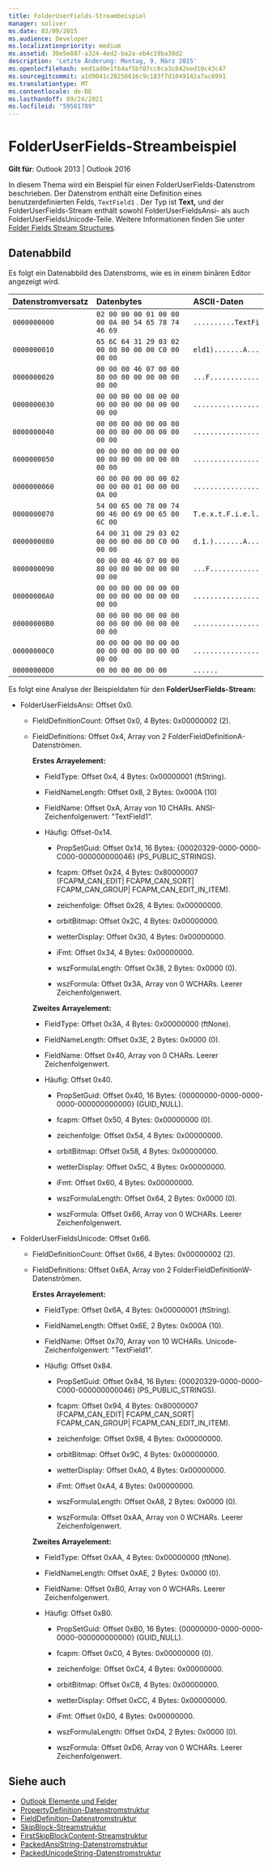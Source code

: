 ```yaml
---
title: FolderUserFields-Streambeispiel
manager: soliver
ms.date: 03/09/2015
ms.audience: Developer
ms.localizationpriority: medium
ms.assetid: 30e5e887-a324-4ed2-ba2a-eb4c19ba38d2
description: 'Letzte Änderung: Montag, 9. März 2015'
ms.openlocfilehash: eed1ad0e1f64af5bf07cc0ca3c842eed10c43c47
ms.sourcegitcommit: a1d9041c20256616c9c183f7d1049142a7ac6991
ms.translationtype: MT
ms.contentlocale: de-DE
ms.lasthandoff: 09/24/2021
ms.locfileid: "59561789"
---
```

# <a name="folderuserfields-stream-sample"></a>FolderUserFields-Streambeispiel

**Gilt für**: Outlook 2013 | Outlook 2016 
  
In diesem Thema wird ein Beispiel für einen FolderUserFields-Datenstrom beschrieben. Der Datenstrom enthält eine Definition eines benutzerdefinierten Felds,  `TextField1` . Der Typ ist **Text,** und der FolderUserFields-Stream enthält sowohl FolderUserFieldsAnsi- als auch FolderUserFieldsUnicode-Teile. Weitere Informationen finden Sie unter [Folder Fields Stream Structures](folder-fields-stream-structures.md).
  
## <a name="data-dump"></a>Datenabbild

Es folgt ein Datenabbild des Datenstroms, wie es in einem binären Editor angezeigt wird.
  
|Datenstromversatz|Datenbytes|ASCII-Daten|
|:-----|:-----|:-----|
| `0000000000` <br/> | `02 00 00 00 01 00 00 00 0A 00 54 65 78 74 46 69` <br/> | `..........TextFi` <br/> |
| `0000000010` <br/> | `65 6C 64 31 29 03 02 00 00 00 00 00 C0 00 00 00` <br/> | `eld1).......A...` <br/> |
| `0000000020` <br/> | `00 00 00 46 07 00 00 80 00 00 00 00 00 00 00 00` <br/> | `...F............` <br/> |
| `0000000030` <br/> | `00 00 00 00 00 00 00 00 00 00 00 00 00 00 00 00` <br/> | `................` <br/> |
| `0000000040` <br/> | `00 00 00 00 00 00 00 00 00 00 00 00 00 00 00 00` <br/> | `................` <br/> |
| `0000000050` <br/> | `00 00 00 00 00 00 00 00 00 00 00 00 00 00 00 00` <br/> | `................` <br/> |
| `0000000060` <br/> | `00 00 00 00 00 00 02 00 00 00 01 00 00 00 0A 00` <br/> | `................` <br/> |
| `0000000070` <br/> | `54 00 65 00 78 00 74 00 46 00 69 00 65 00 6C 00` <br/> | `T.e.x.t.F.i.e.l.` <br/> |
| `0000000080` <br/> | `64 00 31 00 29 03 02 00 00 00 00 00 C0 00 00 00` <br/> | `d.1.).......A...` <br/> |
| `0000000090` <br/> | `00 00 00 46 07 00 00 80 00 00 00 00 00 00 00 00` <br/> | `...F............` <br/> |
| `00000000A0` <br/> | `00 00 00 00 00 00 00 00 00 00 00 00 00 00 00 00` <br/> | `................` <br/> |
| `00000000B0` <br/> | `00 00 00 00 00 00 00 00 00 00 00 00 00 00 00 00` <br/> | `................` <br/> |
| `00000000C0` <br/> | `00 00 00 00 00 00 00 00 00 00 00 00 00 00 00 00` <br/> | `................` <br/> |
| `00000000D0` <br/> | `00 00 00 00 00 00` <br/> | `......` <br/> |
   

Es folgt eine Analyse der Beispieldaten für den **FolderUserFields-Stream:**
  
- FolderUserFieldsAnsi: Offset 0x0.
    
  - FieldDefinitionCount: Offset 0x0, 4 Bytes: 0x00000002 (2).
    
  - FieldDefinitions: Offset 0x4, Array von 2 FolderFieldDefinitionA-Datenströmen.
    
    **Erstes Arrayelement:**
    
    - FieldType: Offset 0x4, 4 Bytes: 0x00000001 (ftString).
      
    - FieldNameLength: Offset 0x8, 2 Bytes: 0x000A (10)
      
    - FieldName: Offset 0xA, Array von 10 CHARs. ANSI-Zeichenfolgenwert: "TextField1".
      
    - Häufig: Offset-0x14.
    
      - PropSetGuid: Offset 0x14, 16 Bytes: {00020329-0000-0000-C000-000000000046} (PS_PUBLIC_STRINGS).
        
      - fcapm: Offset 0x24, 4 Bytes: 0x80000007 (FCAPM_CAN_EDIT| FCAPM_CAN_SORT| FCAPM_CAN_GROUP| FCAPM_CAN_EDIT_IN_ITEM).
        
      - zeichenfolge: Offset 0x28, 4 Bytes: 0x00000000.
        
      - orbitBitmap: Offset 0x2C, 4 Bytes: 0x00000000.
        
      - wetterDisplay: Offset 0x30, 4 Bytes: 0x00000000.
        
      - iFmt: Offset 0x34, 4 Bytes: 0x00000000.
        
      - wszFormulaLength: Offset 0x38, 2 Bytes: 0x0000 (0).
        
      - wszFormula: Offset 0x3A, Array von 0 WCHARs. Leerer Zeichenfolgenwert.
    
    **Zweites Arrayelement:**
    
    - FieldType: Offset 0x3A, 4 Bytes: 0x00000000 (ftNone).
      
    - FieldNameLength: Offset 0x3E, 2 Bytes: 0x0000 (0).
      
    - FieldName: Offset 0x40, Array von 0 CHARs. Leerer Zeichenfolgenwert.
      
    - Häufig: Offset 0x40.
    
      - PropSetGuid: Offset 0x40, 16 Bytes: {00000000-0000-0000-0000-000000000000} (GUID_NULL).
        
      - fcapm: Offset 0x50, 4 Bytes: 0x00000000 (0).
        
      - zeichenfolge: Offset 0x54, 4 Bytes: 0x00000000.
        
      - orbitBitmap: Offset 0x58, 4 Bytes: 0x00000000.
        
      - wetterDisplay: Offset 0x5C, 4 Bytes: 0x00000000.
        
      - iFmt: Offset 0x60, 4 Bytes: 0x00000000.
        
      - wszFormulaLength: Offset 0x64, 2 Bytes: 0x0000 (0).
        
      - wszFormula: Offset 0x66, Array von 0 WCHARs. Leerer Zeichenfolgenwert.
    
- FolderUserFieldsUnicode: Offset 0x66.
    
  - FieldDefinitionCount: Offset 0x66, 4 Bytes: 0x00000002 (2).
    
  - FieldDefinitions: Offset 0x6A, Array von 2 FolderFieldDefinitionW-Datenströmen.
    
    **Erstes Arrayelement:**
    
    - FieldType: Offset 0x6A, 4 Bytes: 0x00000001 (ftString).
      
    - FieldNameLength: Offset 0x6E, 2 Bytes: 0x000A (10).
      
    - FieldName: Offset 0x70, Array von 10 WCHARs. Unicode-Zeichenfolgenwert: "TextField1".
      
    - Häufig: Offset 0x84.
    
      - PropSetGuid: Offset 0x84, 16 Bytes: {00020329-0000-0000-C000-000000000046} (PS_PUBLIC_STRINGS).
        
      - fcapm: Offset 0x94, 4 Bytes: 0x80000007 (FCAPM_CAN_EDIT| FCAPM_CAN_SORT| FCAPM_CAN_GROUP| FCAPM_CAN_EDIT_IN_ITEM).
        
      - zeichenfolge: Offset 0x98, 4 Bytes: 0x00000000.
        
      - orbitBitmap: Offset 0x9C, 4 Bytes: 0x00000000.
        
      - wetterDisplay: Offset 0xA0, 4 Bytes: 0x00000000.
        
      - iFmt: Offset 0xA4, 4 Bytes: 0x00000000.
        
      - wszFormulaLength: Offset 0xA8, 2 Bytes: 0x0000 (0).
        
      - wszFormula: Offset 0xAA, Array von 0 WCHARs. Leerer Zeichenfolgenwert.
    
    **Zweites Arrayelement:**
    
    - FieldType: Offset 0xAA, 4 Bytes: 0x00000000 (ftNone).
      
    - FieldNameLength: Offset 0xAE, 2 Bytes: 0x0000 (0).
      
    - FieldName: Offset 0xB0, Array von 0 WCHARs. Leerer Zeichenfolgenwert.
      
    - Häufig: Offset 0xB0.
    
      - PropSetGuid: Offset 0xB0, 16 Bytes: {00000000-0000-0000-0000-000000000000} (GUID_NULL).
        
      - fcapm: Offset 0xC0, 4 Bytes: 0x00000000 (0).
        
      - zeichenfolge: Offset 0xC4, 4 Bytes: 0x00000000.
        
      - orbitBitmap: Offset 0xC8, 4 Bytes: 0x00000000.
        
      - wetterDisplay: Offset 0xCC, 4 Bytes: 0x00000000.
        
      - iFmt: Offset 0xD0, 4 Bytes: 0x00000000.
        
      - wszFormulaLength: Offset 0xD4, 2 Bytes: 0x0000 (0).
        
      - wszFormula: Offset 0xD6, Array von 0 WCHARs. Leerer Zeichenfolgenwert.
    
## <a name="see-also"></a>Siehe auch

- [Outlook Elemente und Felder](outlook-items-and-fields.md)
- [PropertyDefinition-Datenstromstruktur](propertydefinition-stream-structure.md)
- [FieldDefinition-Datenstromstruktur](fielddefinition-stream-structure.md)
- [SkipBlock-Streamstruktur](skipblock-stream-structure.md)
- [FirstSkipBlockContent-Streamstruktur](firstskipblockcontent-stream-structure.md)
- [PackedAnsiString-Datenstromstruktur](packedansistring-stream-structure.md)
- [PackedUnicodeString-Datenstromstruktur](packedunicodestring-stream-structure.md)


